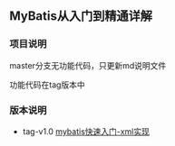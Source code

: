 ## MyBatis从入门到精通详解

### 项目说明

master分支无功能代码，只更新md说明文件

功能代码在tag版本中

### 版本说明

- tag-v1.0 [mybatis快速入门-xml实现](https://github.com/tideseng/mybatis-analysis/tree/v1.0)

